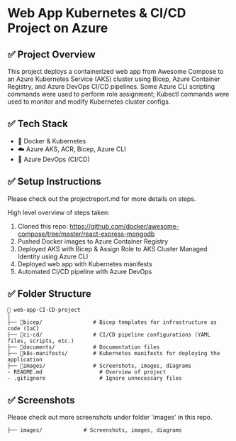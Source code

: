 # Web App Kubernetes & CI/CD Project on Azure

## ✅ **Project Overview** 
This project deploys a containerized web app from Awesome Compose to an Azure Kubernetes Service (AKS) cluster using Bicep, Azure Container Registry, and Azure DevOps CI/CD pipelines. Some Azure CLI scripting commands were used to perform role assignment; Kubectl commands were used to monitor and modify Kubernetes cluster configs.

## ✅ **Tech Stack** 
- 🐳 Docker & Kubernetes
- ☁️ Azure AKS, ACR, Bicep, Azure CLI
- 🔁 Azure DevOps (CI/CD)

## ✅ **Setup Instructions** 
Please check out the projectreport.md for more details on steps. 

High level overview of steps taken:
1. Cloned this repo: https://github.com/docker/awesome-compose/tree/master/react-express-mongodb
2. Pushed Docker images to Azure Container Registry
3. Deployed AKS with Bicep & Assign Role to AKS Cluster Managed Identity using Azure CLI
4. Deployed web app with Kubernetes manifests
5. Automated CI/CD pipeline with Azure DevOps

## ✅ **Folder Structure** 
```
📁 web-app-CI-CD-project
│
├── 📁bicep/                # Bicep templates for infrastructure as code (IaC)
├── 📁ci-cd/                # CI/CD pipeline configurations (YAML files, scripts, etc.)
├── 📁documents/            # Documentation files 
├── 📁k8s-manifests/        # Kubernetes manifests for deploying the application
├── 📁images/               # Screenshots, images, diagrams
- README.md                  # Overview of project
- .gitignore                 # Ignore unnecessary files
```

## ✅ **Screenshots** 
Please check out more screenshots under folder 'images' in this repo. 
```
├── images/             # Screenshots, images, diagrams
```

